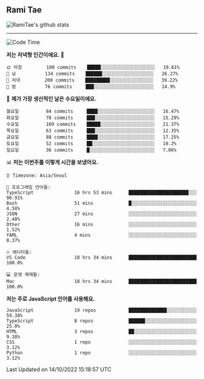 ## Rami Tae

![RamiTae's github stats](https://github-readme-stats.vercel.app/api?username=RamiTae&show_icons=true&theme=tokyonight)

---
<!--START_SECTION:waka-->
![Code Time](http://img.shields.io/badge/Code%20Time-447%20hrs%2014%20mins-blue)

**저는 저녁형 인간이에요. 🦉** 

```text
🌞 아침         100 commits    █████░░░░░░░░░░░░░░░░░░░░   19.61% 
🌆 낮　         134 commits    ██████░░░░░░░░░░░░░░░░░░░   26.27% 
🌃 저녁         200 commits    █████████░░░░░░░░░░░░░░░░   39.22% 
🌙 밤　         76 commits     ███░░░░░░░░░░░░░░░░░░░░░░   14.9%

```
📅 **제가 가장 생산적인 날은 수요일이에요.** 

```text
월요일          84 commits     ████░░░░░░░░░░░░░░░░░░░░░   16.47% 
화요일          78 commits     ███░░░░░░░░░░░░░░░░░░░░░░   15.29% 
수요일          109 commits    █████░░░░░░░░░░░░░░░░░░░░   21.37% 
목요일          63 commits     ███░░░░░░░░░░░░░░░░░░░░░░   12.35% 
금요일          88 commits     ████░░░░░░░░░░░░░░░░░░░░░   17.25% 
토요일          52 commits     ██░░░░░░░░░░░░░░░░░░░░░░░   10.2% 
일요일          36 commits     █░░░░░░░░░░░░░░░░░░░░░░░░   7.06%

```


📊 **저는 이번주를 이렇게 시간을 보냈어요.** 

```text
⌚︎ Timezone: Asia/Seoul

💬 프로그래밍 언어들: 
TypeScript               16 hrs 53 mins      ██████████████████████░░░   90.91% 
Bash                     51 mins             █░░░░░░░░░░░░░░░░░░░░░░░░   4.58% 
JSON                     27 mins             ░░░░░░░░░░░░░░░░░░░░░░░░░   2.48% 
Other                    16 mins             ░░░░░░░░░░░░░░░░░░░░░░░░░   1.52% 
YAML                     4 mins              ░░░░░░░░░░░░░░░░░░░░░░░░░   0.37%

🔥 에디터들: 
VS Code                  18 hrs 34 mins      █████████████████████████   100.0%

💻 운영 체제들: 
Mac                      18 hrs 34 mins      █████████████████████████   100.0%

```

**저는 주로 JavaScript 언어를 사용해요.** 

```text
JavaScript               19 repos            ██████████████░░░░░░░░░░░   59.38% 
TypeScript               8 repos             ██████░░░░░░░░░░░░░░░░░░░   25.0% 
HTML                     3 repos             ██░░░░░░░░░░░░░░░░░░░░░░░   9.38% 
CSS                      1 repo              ░░░░░░░░░░░░░░░░░░░░░░░░░   3.12% 
Python                   1 repo              ░░░░░░░░░░░░░░░░░░░░░░░░░   3.12%

```



 Last Updated on 14/10/2022 15:18:57 UTC
<!--END_SECTION:waka-->

